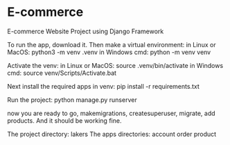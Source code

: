# E-commerce
E-commerce Website Project using Django Framework

To run the app, download it. Then make a virtual environment:
    in Linux or MacOS:  python3 -m venv .venv
    in Windows cmd:     python -m venv venv

Activate the venv:
    in Linux or MacOS:  source .venv/bin/activate
    in Windows cmd:     source venv/Scripts/Activate.bat

Next install the required apps in venv:
    pip install -r requirements.txt

Run the project:
    python manage.py runserver

now you are ready to go, makemigrations, createsuperuser, migrate, add products. And it should be working fine.

The project directory:  lakers
The apps directories:   account
                        order
                        product


